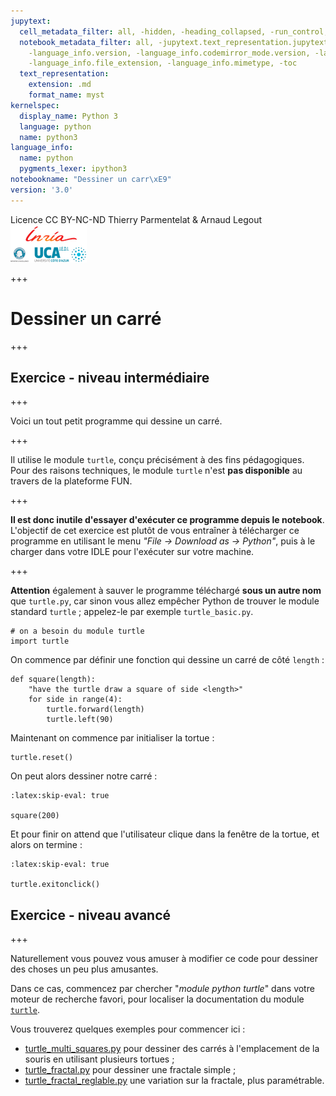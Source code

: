 ```yaml
---
jupytext:
  cell_metadata_filter: all, -hidden, -heading_collapsed, -run_control, -trusted
  notebook_metadata_filter: all, -jupytext.text_representation.jupytext_version, -jupytext.text_representation.format_version,
    -language_info.version, -language_info.codemirror_mode.version, -language_info.codemirror_mode,
    -language_info.file_extension, -language_info.mimetype, -toc
  text_representation:
    extension: .md
    format_name: myst
kernelspec:
  display_name: Python 3
  language: python
  name: python3
language_info:
  name: python
  pygments_lexer: ipython3
notebookname: "Dessiner un carr\xE9"
version: '3.0'
---
```


<div class="licence">
<span>Licence CC BY-NC-ND</span>
<span>Thierry Parmentelat &amp; Arnaud Legout</span>
<span><img src="media/both-logos-small-alpha.png" /></span>
</div>

+++

# Dessiner un carré

+++

## Exercice - niveau intermédiaire

+++

Voici un tout petit programme qui dessine un carré.

+++

Il utilise le module `turtle`, conçu précisément à des fins pédagogiques. Pour des raisons techniques, le module `turtle` n'est **pas disponible** au travers de la plateforme FUN.

+++

**Il est donc inutile d'essayer d'exécuter ce programme depuis le notebook**. L'objectif de cet exercice est plutôt de vous entraîner à télécharger ce programme en utilisant le menu *"File -> Download as -> Python"*, puis à le charger dans votre IDLE pour l'exécuter sur votre machine.

+++

**Attention** également à sauver le programme téléchargé **sous un autre nom** que `turtle.py`,  car sinon vous allez empêcher Python de trouver le module standard `turtle` ; appelez-le par exemple `turtle_basic.py`.

```{code-cell} ipython3
# on a besoin du module turtle
import turtle
```

On commence par définir une fonction qui dessine un carré de côté `length` :

```{code-cell} ipython3
def square(length):
    "have the turtle draw a square of side <length>"
    for side in range(4):
        turtle.forward(length)
        turtle.left(90)
```

Maintenant on commence par initialiser la tortue :

```{code-cell} ipython3
turtle.reset()
```

On peut alors dessiner notre carré :

```{code-cell} ipython3
:latex:skip-eval: true

square(200)
```

Et pour finir on attend que l'utilisateur clique dans la fenêtre de la tortue, et alors on termine :

```{code-cell} ipython3
:latex:skip-eval: true

turtle.exitonclick()
```

## Exercice - niveau avancé

+++

Naturellement vous pouvez vous amuser à modifier ce code pour dessiner des choses un peu plus amusantes.

Dans ce cas, commencez par chercher "*module python turtle*" dans votre moteur de recherche favori, pour localiser la documentation du module [`turtle`](https://docs.python.org/3/library/turtle.html).

Vous trouverez quelques exemples pour commencer ici :

 * [turtle_multi_squares.py](media/turtle_multi_squares.py) pour dessiner des carrés à l'emplacement de la souris en utilisant plusieurs tortues ;
 * [turtle_fractal.py](media/turtle_fractal.py) pour dessiner une fractale simple ;
 * [turtle_fractal_reglable.py](media/turtle_fractal_reglable.py) une variation sur la fractale, plus paramétrable.
